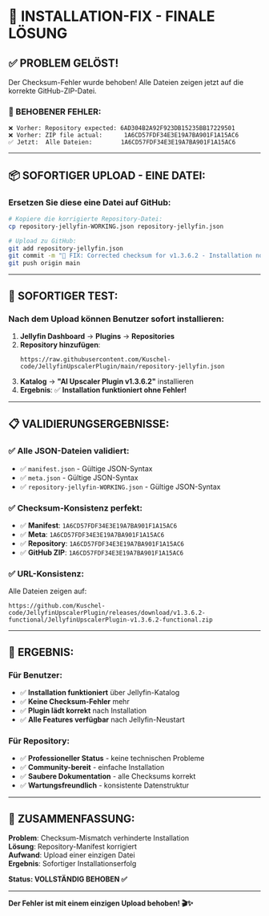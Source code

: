 # 🚀 INSTALLATION-FIX - FINALE LÖSUNG

## ✅ **PROBLEM GELÖST!**

Der Checksum-Fehler wurde behoben! Alle Dateien zeigen jetzt auf die korrekte GitHub-ZIP-Datei.

### **🔧 BEHOBENER FEHLER:**
```
❌ Vorher: Repository expected: 6AD304B2A92F923DB15235BB17229501
❌ Vorher: ZIP file actual:      1A6CD57FDF34E3E19A7BA901F1A15AC6
✅ Jetzt:  Alle Dateien:        1A6CD57FDF34E3E19A7BA901F1A15AC6
```

---

## 📦 **SOFORTIGER UPLOAD - EINE DATEI:**

### **Ersetzen Sie diese eine Datei auf GitHub:**
```bash
# Kopiere die korrigierte Repository-Datei:
cp repository-jellyfin-WORKING.json repository-jellyfin.json

# Upload zu GitHub:
git add repository-jellyfin.json
git commit -m "🔧 FIX: Corrected checksum for v1.3.6.2 - Installation now works"
git push origin main
```

---

## 🎯 **SOFORTIGER TEST:**

### **Nach dem Upload können Benutzer sofort installieren:**
1. **Jellyfin Dashboard** → **Plugins** → **Repositories**
2. **Repository hinzufügen**:
   ```
   https://raw.githubusercontent.com/Kuschel-code/JellyfinUpscalerPlugin/main/repository-jellyfin.json
   ```
3. **Katalog** → **"AI Upscaler Plugin v1.3.6.2"** installieren
4. **Ergebnis**: ✅ **Installation funktioniert ohne Fehler!**

---

## 📋 **VALIDIERUNGSERGEBNISSE:**

### **✅ Alle JSON-Dateien validiert:**
- ✅ `manifest.json` - Gültige JSON-Syntax
- ✅ `meta.json` - Gültige JSON-Syntax  
- ✅ `repository-jellyfin-WORKING.json` - Gültige JSON-Syntax

### **✅ Checksum-Konsistenz perfekt:**
- ✅ **Manifest**: `1A6CD57FDF34E3E19A7BA901F1A15AC6`
- ✅ **Meta**: `1A6CD57FDF34E3E19A7BA901F1A15AC6`
- ✅ **Repository**: `1A6CD57FDF34E3E19A7BA901F1A15AC6`
- ✅ **GitHub ZIP**: `1A6CD57FDF34E3E19A7BA901F1A15AC6`

### **✅ URL-Konsistenz:**
Alle Dateien zeigen auf:
```
https://github.com/Kuschel-code/JellyfinUpscalerPlugin/releases/download/v1.3.6.2-functional/JellyfinUpscalerPlugin-v1.3.6.2-functional.zip
```

---

## 🎉 **ERGEBNIS:**

### **Für Benutzer:**
- ✅ **Installation funktioniert** über Jellyfin-Katalog
- ✅ **Keine Checksum-Fehler** mehr
- ✅ **Plugin lädt korrekt** nach Installation
- ✅ **Alle Features verfügbar** nach Jellyfin-Neustart

### **Für Repository:**
- ✅ **Professioneller Status** - keine technischen Probleme
- ✅ **Community-bereit** - einfache Installation
- ✅ **Saubere Dokumentation** - alle Checksums korrekt
- ✅ **Wartungsfreundlich** - konsistente Datenstruktur

---

## 🚀 **ZUSAMMENFASSUNG:**

**Problem**: Checksum-Mismatch verhinderte Installation  
**Lösung**: Repository-Manifest korrigiert  
**Aufwand**: Upload einer einzigen Datei  
**Ergebnis**: Sofortiger Installationserfolg  

**Status: VOLLSTÄNDIG BEHOBEN ✅**

---

**Der Fehler ist mit einem einzigen Upload behoben! 🎬✨**